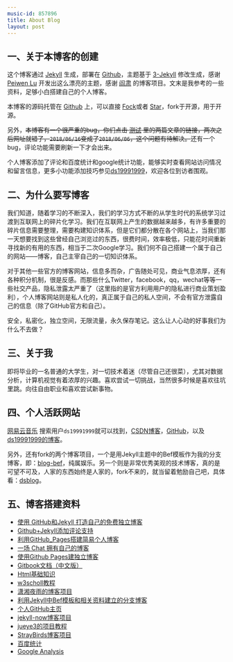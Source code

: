 ```yaml
---
music-id: 857896
title: About Blog
layout: post
---
```


## 一、关于本博客的创建
这个博客通过 [Jekyll](http://jekyllrb.com/) 生成，部署在 [Github](https://pages.github.com)，主题基于 [3-Jekyll](https://github.com/P233/3-Jekyll) 修改生成，感谢 [Peiwen Lu](https://github.com/P233) 开发出这么漂亮的主题，感谢 [阎肃](https://github.com/suyan/suyan.github.io) 的博客项目。文末是我参考的一些资料，足够小白搭建自己的个人博客。

本博客的源码托管在 [Github](https://github.com/ds19991999/ds19991999.github.io) 上，可以直接 [Fock](https://github.com/ds19991999/ds19991999.github.io)或者 [Star](https://github.com/ds19991999/ds19991999.github.io)，fork于开源，用于开源。

另外，~~本博客有一个很严重的bug，你们点击 [测试](https://ds19991999.github.io/) 里的两篇文章的链接，两次之后网址就错了，`2018/06/16`变成了`2018/06/06`，这个问题有待解决。~~还有一个bug，评论功能需要刷新一下才会出来。

个人博客添加了评论和百度统计和google统计功能，能够实时查看网站访问情况和留言信息，更多小功能添加技巧参见[ds19991999](https://github.com/ds19991999/ds19991999.github.io/blob/master/README.md)，欢迎各位到访者围观。

## 二、为什么要写博客
我们知道，随着学习的不断深入，我们的学习方式不断的从学生时代的系统学习过渡到互联网上的碎片化学习。我们在互联网上产生的数据越来越多，有许多重要的碎片信息需要整理，需要构建知识体系，但是它们都分散在各个网站上，当我们那一天想要找到这些曾经自己浏览过的东西，很费时间，效率极低，只能花时间重新寻找新的有用的东西，相当于二次Google学习。我们何不自己搭建一个属于自己的网站——博客，自己主宰自己的一切知识体系。

对于其他一些官方的博客网站，信息多而杂，广告随处可见，商业气息浓厚，还有各种积分机制，很是反感。而那些什么Twitter，facebook，qq，wechat等等一些社交产品，隐私泄露太严重了（这里指的是官方利用用户的隐私进行商业策划盈利），个人博客网站则是私人化的，真正属于自己的私人空间，不会有官方泄露自己的信息（除了GitHub官方和自己）。

安全，私密化，独立空间，无限流量，永久保存笔记。这么让人心动的好事我们为什么不去做？

## 三、关于我
即将毕业的一名普通的大学生，对一切技术着迷（尽管自己还很菜），尤其对数据分析，计算机视觉有着浓厚的兴趣。喜欢尝试一切挑战，当然很多时候是喜欢往坑里跳。向往自由职业和喜欢尝试新事物。


## 四、个人活跃网站
[网易云音乐](https://music.163.com/) 搜索用户`ds19991999`就可以找到，[CSDN博客](https://blog.csdn.net/ds19991999)，[GitHub](https://github.com/ds19991999)，以及[ds19991999的博客](https://ds19991999.github.io/)。

另外，还有fork的两个博客项目，一个是用Jekyll主题中的Bef模板作为我的分支博客，即：[blog-bef](https://ds19991999.github.io/blog-bef)，纯属娱乐。另一个则是非常优秀美观的技术博客，真的是可望不可及，人家的东西始终是人家的，fork不来的，就当留着勉励自己吧，具体看：[dsblog](https://dsblog.github.io)。

## 五、博客搭建资料

- [使用 GitHub和Jekyll 打造自己的免费独立博客](https://blog.csdn.net/on_1y/article/details/19259435)
- [Github+Jekyll添加评论支持](https://blog.csdn.net/ljinddlj/article/details/52273652)
- [利用GitHub_Pages搭建简易个人博客](https://blog.csdn.net/ds19991999/article/details/80708987)
- [一场 Chat 拥有自己的博客](http://gitbook.cn/m/mazi/article/5af260fd6f98784056d381ce)
- [使用Github Pages建独立博客](http://beiyuu.com/github-pages)
- [Gitbook文档（中文版）](https://chrisniael.gitbooks.io/gitbook-documentation/content/index.html)
- [Html基础知识](https://blog.csdn.net/ds19991999/article/category/7356387)
- [w3scholl教程](http://www.w3school.com.cn/)
- [潇湘夜雨的博客项目](https://github.com/minixalpha/minixalpha.github.io)
- [利用Jekyll中Bef模板和相关资料建立的分支博客](https://github.com/ds19991999/blog-bef/blob/gh-pages/README.md)
- [个人GitHub主页](https://github.com/ds19991999)
- [jekyll-now博客项目](https://github.com/barryclark/jekyll-now)
- [jueye3的项目教程](https://github.com/jueye3/jueye3.github.com)
- [StrayBirds博客项目](https://github.com/minixalpha/StrayBirds)
- [百度统计](https://tongji.baidu.com/web/welcome/login)
- [Google Analysis](https://analytics.google.com/analytics/web/?authuser=0#/a120959378w178755315p177191414/admin/tracking/tracking-code/_r.ghFlowId=6324039)
